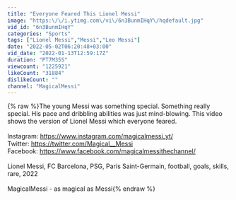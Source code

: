 ```yaml
---
title: "Everyone Feared This Lionel Messi"
image: "https:\/\/i.ytimg.com\/vi\/6n3BunmIHqY\/hqdefault.jpg"
vid_id: "6n3BunmIHqY"
categories: "Sports"
tags: ["Lionel Messi","Messi","Leo Messi"]
date: "2022-05-02T06:20:48+03:00"
vid_date: "2022-01-13T12:59:17Z"
duration: "PT7M35S"
viewcount: "1225921"
likeCount: "31884"
dislikeCount: ""
channel: "MagicalMessi"
---
```

{% raw %}The young Messi was something special. Something really special. His pace and dribbling abilities was just mind-blowing. This video shows the version of Lionel Messi which everyone feared. <br /><br />Instagram: <a rel="nofollow" target="blank" href="https://www.instagram.com/magicalmessi_yt/">https://www.instagram.com/magicalmessi_yt/</a><br />Twitter: <a rel="nofollow" target="blank" href="https://twitter.com/Magical__Messi">https://twitter.com/Magical__Messi</a> <br />Facebook: <a rel="nofollow" target="blank" href="https://www.facebook.com/magicalmessithechannel/">https://www.facebook.com/magicalmessithechannel/</a><br /><br />Lionel Messi, FC Barcelona, PSG, Paris Saint-Germain, football, goals, skills, rare, 2022<br /><br />MagicalMessi - as magical as Messi{% endraw %}
